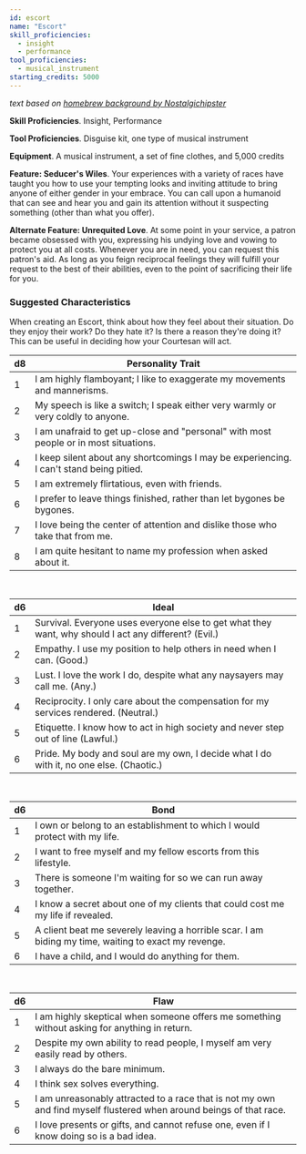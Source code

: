 ```yaml
---
id: escort
name: "Escort"
skill_proficiencies:
  - insight
  - performance
tool_proficiencies:
  - musical_instrument
starting_credits: 5000
---
```


_text based on [homebrew background by Nostalgichipster](https://www.dndbeyond.com/characters/backgrounds/6174-courtesan)_

__Skill Proficiencies__. Insight, Performance

__Tool Proficiencies__. Disguise kit, one type of musical instrument

__Equipment__. A musical instrument, a set of fine clothes, and 5,000 credits

__Feature: Seducer's Wiles__. Your experiences with a variety of races have taught you how to use your tempting looks and inviting
attitude to bring anyone of either gender in your embrace. You can call upon a humanoid that can see and hear you and gain its attention
without it suspecting something (other than what you offer).

__Alternate Feature: Unrequited Love__. At some point in your service, a patron became obsessed with you, expressing his undying
love and vowing to protect you at all costs. Whenever you are in need, you can request this patron's aid. As long as you feign
reciprocal feelings they will fulfill your request to the best of their abilities, even to the point of sacrificing their life for you.

<div class="hr"></div>

### Suggested Characteristics
When creating an Escort, think about how they feel about their situation. Do they enjoy their work? Do they hate it?
Is there a reason they're doing it? This can be useful in deciding how your Courtesan will act.

d8 | Personality Trait
--- | ---
1 | I am highly flamboyant; I like to exaggerate my movements and mannerisms.
2 | My speech is like a switch; I speak either very warmly or very coldly to anyone.
3 | I am unafraid to get up-close and "personal" with most people or in most situations.
4 | I keep silent about any shortcomings I may be experiencing. I can't stand being pitied.
5 | I am extremely flirtatious, even with friends.
6 | I prefer to leave things finished, rather than let bygones be bygones.
7 | I love being the center of attention and dislike those who take that from me.
8 | I am quite hesitant to name my profession when asked about it.

<br>

d6 | Ideal
--- | ---
1 | Survival. Everyone uses everyone else to get what they want, why should I act any different? (Evil.)
2 | Empathy. I use my position to help others in need when I can. (Good.)
3	| Lust. I love the work I do, despite what any naysayers may call me. (Any.)
4 | Reciprocity. I only care about the compensation for my services rendered. (Neutral.)
5 | Etiquette. I know how to act in high society and never step out of line (Lawful.)
6 | Pride. My body and soul are my own, I decide what I do with it, no one else. (Chaotic.)

<br>

d6 | Bond
--- | ---
1 | I own or belong to an establishment to which I would protect with my life.
2 | I want to free myself and my fellow escorts from this lifestyle.
3 | There is someone I'm waiting for so we can run away together.
4 | I know a secret about one of my clients that could cost me my life if revealed.
5 | A client beat me severely leaving a horrible scar. I am biding my time, waiting to exact my revenge.
6 | I have a child, and I would do anything for them.

<br>

d6 | Flaw
--- | ---
1 | I am highly skeptical when someone offers me something without asking for anything in return.
2 | Despite my own ability to read people, I myself am very easily read by others.
3 | I always do the bare minimum.
4 | I think sex solves everything.
5 | I am unreasonably attracted to a race that is not my own and find myself flustered when around beings of that race.
6 | I love presents or gifts, and cannot refuse one, even if I know doing so is a bad idea.

